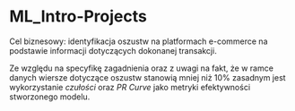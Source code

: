 # ML_Intro-Projects

Cel biznesowy: identyfikacja oszustw na platformach e-commerce na podstawie informacji dotyczących dokonanej transakcji.

Ze względu na specyfikę zagadnienia oraz z uwagi na fakt, że w ramce danych wiersze dotyczące oszustw stanowią mniej niż 10% zasadnym jest wykorzystanie *czułości* oraz *PR Curve* jako metryki efektywności stworzonego modelu.



 

